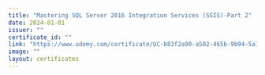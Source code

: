 ```yaml
---
title: "Mastering SQL Server 2016 Integration Services (SSIS)-Part 2"
date: 2024-01-01
issuer: ""
certificate_id: ""
link: "https://www.udemy.com/certificate/UC-b83f2a90-a502-465b-9b94-5a704ba5d23e/"
image: ""
layout: certificates
---
```

